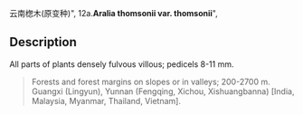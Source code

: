 云南楤木(原变种)",
12a.**Aralia thomsonii var. thomsonii**",

## Description
All parts of plants densely fulvous villous; pedicels 8-11 mm.

> Forests and forest margins on slopes or in valleys; 200-2700 m. Guangxi (Lingyun), Yunnan (Fengqing, Xichou, Xishuangbanna) [India, Malaysia, Myanmar, Thailand, Vietnam].
